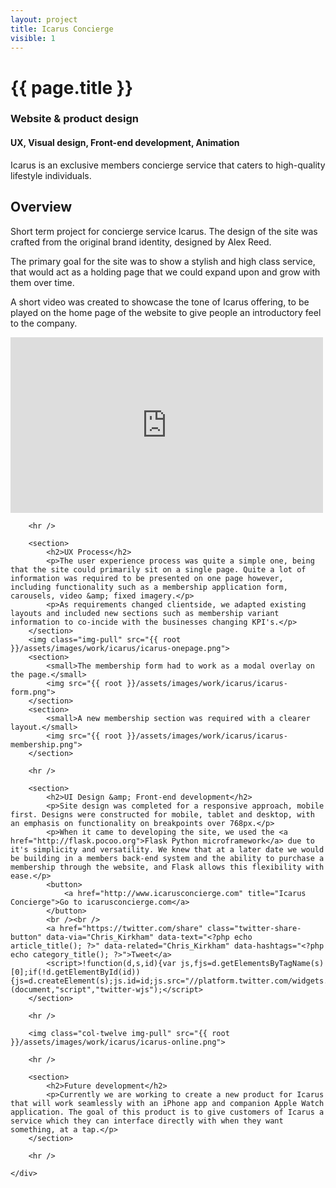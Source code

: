 ```yaml
---
layout: project
title: Icarus Concierge
visible: 1
---
```


<div class="icarus-banner banner" data-0="background-position: 0px 0px;" data-100000="background-position:0px -50000px;">
	<div class="heading-section" data-0="top: 200px; opacity: 1;" data-450="top: 370px; opacity:0;">
		<h1>{{ page.title }}</h1>
		<h3>Website &amp; product design</h3>
		<h4>UX, Visual design, Front-end development, Animation</h4>
		<p>Icarus is an exclusive members concierge service that caters to high-quality lifestyle individuals.</p>
	</div>
</div>

<div class="icarus-watch" data-0="background-position: 95% 2500px;" data-100000="background-position: 95% -50000px;">
	<section class="wrapper project-copy">
		<section>
			<h2>Overview</h2>
			<p>Short term project for concierge service Icarus. The design of the site was crafted from the original brand identity, designed by Alex Reed.</p>
			<p>The primary goal for the site was to show a stylish and high class service, that would act as a holding page that we could expand upon and grow with them over time.</p>
			<p>A short video was created to showcase the tone of Icarus offering, to be played on the home page of the website to give people an introductory feel to the company.</p>
			<iframe src="https://player.vimeo.com/video/120904044?color=d89842&title=0&byline=0&portrait=0" width="500" height="281" frameborder="0" webkitallowfullscreen mozallowfullscreen allowfullscreen></iframe>
		</section>

		<hr />

		<section>
			<h2>UX Process</h2>
			<p>The user experience process was quite a simple one, being that the site could primarily sit on a single page. Quite a lot of information was required to be presented on one page however, including functionality such as a membership application form, carousels, video &amp; fixed imagery.</p>
			<p>As requirements changed clientside, we adapted existing layouts and included new sections such as membership variant information to co-incide with the businesses changing KPI's.</p>
		</section>
		<img class="img-pull" src="{{ root }}/assets/images/work/icarus/icarus-onepage.png">
		<section>
			<small>The membership form had to work as a modal overlay on the page.</small>
			<img src="{{ root }}/assets/images/work/icarus/icarus-form.png">
		</section>
		<section>
			<small>A new membership section was required with a clearer layout.</small>
			<img src="{{ root }}/assets/images/work/icarus/icarus-membership.png">
		</section>

		<hr />

		<section>
			<h2>UI Design &amp; Front-end development</h2>
			<p>Site design was completed for a responsive approach, mobile first. Designs were constructed for mobile, tablet and desktop, with an emphasis on functionality on breakpoints over 768px.</p>
			<p>When it came to developing the site, we used the <a href="http://flask.pocoo.org">Flask Python microframework</a> due to it's simplicity and versatility. We knew that at a later date we would be building in a members back-end system and the ability to purchase a membership through the website, and Flask allows this flexibility with ease.</p>
			<button>
				<a href="http://www.icarusconcierge.com" title="Icarus Concierge">Go to icarusconcierge.com</a>
			</button>
			<br /><br />
			<a href="https://twitter.com/share" class="twitter-share-button" data-via="Chris_Kirkham" data-text="<?php echo article_title(); ?>" data-related="Chris_Kirkham" data-hashtags="<?php echo category_title(); ?>">Tweet</a>
			<script>!function(d,s,id){var js,fjs=d.getElementsByTagName(s)[0];if(!d.getElementById(id)){js=d.createElement(s);js.id=id;js.src="//platform.twitter.com/widgets.js";fjs.parentNode.insertBefore(js,fjs);}}(document,"script","twitter-wjs");</script>
		</section>

		<hr />

		<img class="col-twelve img-pull" src="{{ root }}/assets/images/work/icarus/icarus-online.png">

		<hr />

		<section>
			<h2>Future development</h2>
			<p>Currently we are working to create a new product for Icarus that will work seamlessly with an iPhone app and companion Apple Watch application. The goal of this product is to give customers of Icarus a service which they can interface directly with when they want something, at a tap.</p>
		</section>

		<hr />

	</div>
</section>